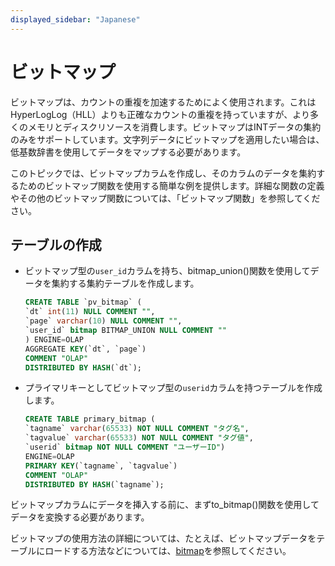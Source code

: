 ```yaml
---
displayed_sidebar: "Japanese"
---
```


# ビットマップ

ビットマップは、カウントの重複を加速するためによく使用されます。これはHyperLogLog（HLL）よりも正確なカウントの重複を持っていますが、より多くのメモリとディスクリソースを消費します。ビットマップはINTデータの集約のみをサポートしています。文字列データにビットマップを適用したい場合は、低基数辞書を使用してデータをマップする必要があります。

このトピックでは、ビットマップカラムを作成し、そのカラムのデータを集約するためのビットマップ関数を使用する簡単な例を提供します。詳細な関数の定義やその他のビットマップ関数については、「ビットマップ関数」を参照してください。

## テーブルの作成

- ビットマップ型の`user_id`カラムを持ち、bitmap_union()関数を使用してデータを集約する集約テーブルを作成します。

    ```SQL
    CREATE TABLE `pv_bitmap` (
    `dt` int(11) NULL COMMENT "",
    `page` varchar(10) NULL COMMENT "",
    `user_id` bitmap BITMAP_UNION NULL COMMENT ""
    ) ENGINE=OLAP
    AGGREGATE KEY(`dt`, `page`)
    COMMENT "OLAP"
    DISTRIBUTED BY HASH(`dt`);
    ```

- プライマリキーとしてビットマップ型の`userid`カラムを持つテーブルを作成します。

    ```SQL
    CREATE TABLE primary_bitmap (
    `tagname` varchar(65533) NOT NULL COMMENT "タグ名",
    `tagvalue` varchar(65533) NOT NULL COMMENT "タグ値",
    `userid` bitmap NOT NULL COMMENT "ユーザーID")
    ENGINE=OLAP
    PRIMARY KEY(`tagname`, `tagvalue`)
    COMMENT "OLAP"
    DISTRIBUTED BY HASH(`tagname`);
    ```

ビットマップカラムにデータを挿入する前に、まずto_bitmap()関数を使用してデータを変換する必要があります。

ビットマップの使用方法の詳細については、たとえば、ビットマップデータをテーブルにロードする方法などについては、[bitmap](../../sql-functions/aggregate-functions/bitmap.md)を参照してください。